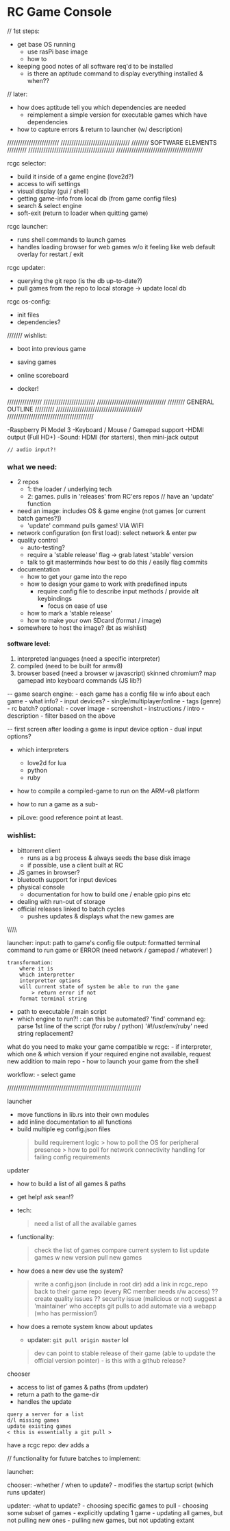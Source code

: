 # RC Game Console

// 1st steps:
- get base OS running
	- use rasPi base image
	- how to 
- keeping good notes of all software req'd to be installed
	- is there an aptitude command to display everything installed & when??


// later:
- how does aptitude tell you which dependencies are needed
	- reimplement a simple version for executable games which have dependencies
- how to capture errors & return to launcher (w/ description)

////////////////////////
////////////////////////////////
//////// SOFTWARE ELEMENTS /////////
////////////////////////////////////////
////////////////////////////////////////

rcgc selector:
- build it inside of a game engine (love2d?)
- access to wifi settings
- visual display (gui / shell)
- getting game-info from local db (from game config files)
- search & select engine
	<launcher>
- soft-exit (return to loader when quitting game)

rcgc launcher:
- runs shell commands to launch games
- handles loading browser for web games w/o it feeling like web
	<in game> default overlay for restart / exit

rcgc updater:
- querying the git repo (is the db up-to-date?)
- pull games from the repo to local storage
	-> update local db



	

rcgc os-config:
- init files
- dependencies?

///////
wishlist:
- boot into previous game
- saving games
- online scoreboard

- docker!



////////////////
////////////////////////
////////////////////////////////
//////// GENERAL OUTLINE /////////
////////////////////////////////////////
////////////////////////////////////////

-Raspberry Pi Model 3
-Keyboard / Mouse / Gamepad support
-HDMI output (Full HD+)
-Sound: HDMI (for starters), then mini-jack output

	// audio input?!

### what we need:
- 2 repos
	- 1: the loader / underlying tech
	- 2: games. pulls in 'releases' from RC'ers repos
		// have an 'update' function
- need an image: includes OS & game engine (not games [or current batch games?])
	- 'update' command pulls games! VIA WIFI
- network configuration (on first load): select network & enter pw
- quality control
	- auto-testing?
	- require a 'stable release' flag -> grab latest 'stable' version
	- talk to git masterminds how best to do this / easily flag commits
- documentation
	- how to get your game into the repo
	- how to design your game to work with predefined inputs
		- require config file to describe input methods / provide alt keybindings
			- focus on ease of use
	- how to mark a 'stable release'
	- how to make your own SDcard (format / image)
- somewhere to host the image? (bt as wishlist)

#### software level:
1. interpreted languages (need a specific interpreter)
2. compiled (need to be built for armv8)
3. browser based (need a browser w javascript)
	skinned chromium?
	map gamepad into keyboard commands (JS lib?)

-- game search engine:
	- each game has a config file w info about each game
	- what info?
		- input devices?
		- single/multiplayer/online
		- tags (genre)
		- rc batch?
		optional:
			- cover image
			- screenshot
			- instructions / intro
			- description
	- filter based on the above

-- first screen after loading a game is input device option
	- dual input options?

- which interpreters
	- love2d for lua
	- python
	- ruby


- how to compile a compiled-game to run on the ARM-v8 platform
- how to run a game as a sub-
- piLove: good reference point at least.


### wishlist:
- bittorrent client
	- runs as a bg process & always seeds the base disk image
	- if possible, use a client built at RC
- JS games in browser?
- bluetooth support for input devices
- physical console
	- documentation for how to build one / enable gpio pins etc
- dealing with run-out of storage
- official releases linked to batch cycles
	- pushes updates & displays what the new games are

\\\\\\\\\

launcher:
	input: path to game's config file
	output: formatted terminal command to run game
		or ERROR (need network / gamepad / whatever! )

	transformation:
		where it is
		which interpretter
		interpretter options
		will current state of system be able to run the game
			> return error if not
		format terminal string






- path to executable / main script
- which engine to run?!
	: can this be automated?
		'find' command
		eg: parse 1st line of the script (for ruby / python)
			'#!/usr/env/ruby'
			need string replacement?

what do you need to make your game compatible w rcgc:
	- if interpreter, which one & which version
		if your required engine not available, request new addition to main repo
	- how to launch your game from the shell



workflow:
	- select game




//////////////////////////////////////////////////////////////

launcher
- move functions in lib.rs into their own modules
- add inline documentation to all functions
- build multiple eg config.json files
	> build requirement logic
		> how to poll the OS for peripheral presence
		> how to poll for network connectivity
	> handling for failing config requirements

updater
- how to build a list of all games & paths
- get help! ask sean!?
- tech:
	> need a list of all the available games
	> 
- functionality:
	> check the list of games
	> compare current system to list
	> update games w new version
	> pull new games
- how does a new dev use the system?
	> write a config.json (include in root dir)
	> add a link in rcgc_repo back to their game repo
		(every RC member needs r/w access)
		?? create quality issues
		?? security issue (malicious or not)
	> suggest a 'maintainer' who accepts git pulls
		to add
	> automate via a webapp (who has permission!)
- how does a remote system know about updates
	- updater: `git pull origin master` lol


	> dev can point to stable release of their game
		(able to update the official version pointer)
		- is this with a github release?


chooser
- access to list of games & paths (from updater)
- return a path to the game-dir
- handles the update




>
	query a server for a list
	d/l missing games
	update existing games
	< this is essentially a git pull >

have a rcgc repo:
	dev adds a 

//
functionality for future batches to implement:

launcher:

chooser:
-whether / when to update?
	- modifies the startup script (which runs updater)

updater:
-what to update?
	- choosing specific games to pull
	- choosing some subset of games
	- explicitly updating 1 game
	- updating all games, but not pulling new ones
	- pulling new games, but not updating extant
















